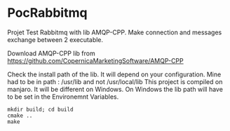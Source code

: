# PocRabbitmq
Projet Test Rabbitmq with lib AMQP-CPP.
Make connection and messages exchange between 2 executable.

Download AMQP-CPP lib from https://github.com/CopernicaMarketingSoftware/AMQP-CPP

Check the install path of the lib. It will depend on your configuration. 
Mine had to be in path : /usr/lib and not /usr/local/lib
This project is compiled on manjaro. It will be different on Windows.
On Windows the lib path will have to be set in the Environemnt Variables.


```
mkdir build; cd build
cmake ..
make
```
